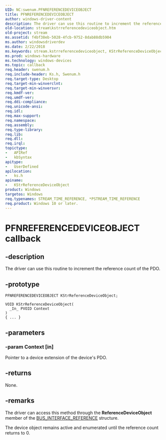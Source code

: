 ```yaml
---
UID: NC:swenum.PFNREFERENCEDEVICEOBJECT
title: PFNREFERENCEDEVICEOBJECT
author: windows-driver-content
description: The driver can use this routine to increment the reference count of the PDO.
old-location: stream\kstrreferencedeviceobject.htm
old-project: stream
ms.assetid: f4bf38eb-5028-4fcb-9752-8dab88db5904
ms.author: windowsdriverdev
ms.date: 2/22/2018
ms.keywords: stream.kstrreferencedeviceobject, KStrReferenceDeviceObject routine [Streaming Media Devices], KStrReferenceDeviceObject, PFNREFERENCEDEVICEOBJECT, PFNREFERENCEDEVICEOBJECT, ks/KStrReferenceDeviceObject, ksfunc_721dd90e-6810-4f02-8454-dbacc872f90f.xml
ms.prod: windows-hardware
ms.technology: windows-devices
ms.topic: callback
req.header: swenum.h
req.include-header: Ks.h, Swenum.h
req.target-type: Desktop
req.target-min-winverclnt: 
req.target-min-winversvr: 
req.kmdf-ver: 
req.umdf-ver: 
req.ddi-compliance: 
req.unicode-ansi: 
req.idl: 
req.max-support: 
req.namespace: 
req.assembly: 
req.type-library: 
req.lib: 
req.dll: 
req.irql: 
topictype:
-	APIRef
-	kbSyntax
apitype:
-	UserDefined
apilocation:
-	ks.h
apiname:
-	KStrReferenceDeviceObject
product: Windows
targetos: Windows
req.typenames: STREAM_TIME_REFERENCE, *PSTREAM_TIME_REFERENCE
req.product: Windows 10 or later.
---
```


# PFNREFERENCEDEVICEOBJECT callback


## -description


The driver can use this routine to increment the reference count of the PDO.


## -prototype


````
PFNREFERENCEDEVICEOBJECT KStrReferenceDeviceObject;

VOID KStrReferenceDeviceObject(
  _In_ PVOID Context
)
{ ... }
````


## -parameters




### -param Context [in]

Pointer to a device extension of the device's PDO.


## -returns



None.




## -remarks



The driver can access this method through the <b>ReferenceDeviceObject</b> member of the <a href="..\ks\ns-ks-bus_interface_reference.md">BUS_INTERFACE_REFERENCE</a> structure.

The device object remains active and enumerated until the reference count returns to 0.



